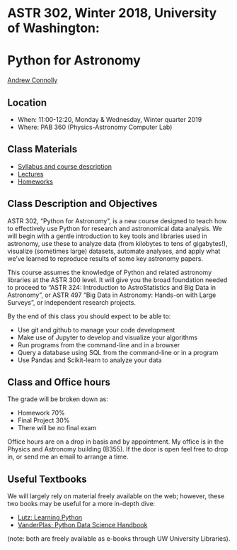 # ASTR 302, Winter 2018, University of Washington: 
# Python for Astronomy

[Andrew Connolly](https://faculty.washington.edu/ajc26/)

## Location

 * When: 11:00-12:20, Monday & Wednesday, Winter quarter 2019
 * Where: PAB 360 (Physics-Astronomy Computer Lab)

## Class Materials

 * [Syllabus and course description](syllabus/syllabus.pdf)
 * [Lectures](lectures/README.md)
 * [Homeworks](homeworks/)

## Class Description and Objectives

ASTR 302, “Python for Astronomy”, is a new course designed to teach how to
effectively use Python for research and astronomical data analysis.  We
will begin with a gentle introduction to key tools and libraries used in
astronomy, use these to analyze data (from kilobytes to tens of gigabytes!),
visualize (sometimes large) datasets, automate analyses, and apply what
we’ve learned to reproduce results of some key astronomy papers.

This course assumes the knowledge of Python and related astronomy libraries
at the ASTR 300 level.  It will give you the broad foundation needed to
proceed to “ASTR 324: Introduction to AstroStatistics and Big Data in
Astronomy”, or ASTR 497 “Big Data in Astronomy: Hands-on with Large
Surveys”, or independent research projects.

By the end of this class you should expect to be able to:
- Use git and github to manage your code development
- Make use of Jupyter to develop and visualize your algorithms
- Run programs from the command-line and in a browser
- Query a database using SQL from the command-line or in a program
- Use Pandas and Scikit-learn to analyze your data 


## Class and Office hours 

The grade will be broken down as:
- Homework 70%
- Final Project 30%
- There will be no final exam

Office hours are on a drop in basis and by appointment. My office is in the Physics and Astronomy building (B355). If the door is open feel free to drop in, or send me an email to arrange a time.

## Useful Textbooks

We will largely rely on material freely available on the web; however, these two books may be useful for a more in-depth dive:

 * [Lutz: Learning Python](http://shop.oreilly.com/product/0636920028154.do)
 * [VanderPlas: Python Data Science Handbook](https://github.com/jakevdp/PythonDataScienceHandbook)

(note: both are freely available as e-books through UW University Libraries).


